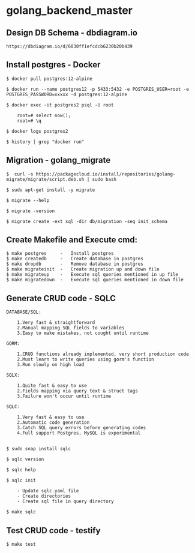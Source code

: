 # golang_backend_master

## Design DB Schema - dbdiagram.io

    https://dbdiagram.io/d/6030ff1efcdcb6230b20b439

## Install postgres - Docker

    $ docker pull postgres:12-alpine

    $ docker run --name postgres12 -p 5433:5432 -e POSTGRES_USER=root -e POSTGRES_PASSWORD=xxxxx -d postgres:12-alpine

    $ docker exec -it postgres2 psql -U root

        root=# select now();
        root=# \q
    
    $ docker logs postgres2

    $ history | grep "docker run"


## Migration - golang_migrate

    $  curl -s https://packagecloud.io/install/repositories/golang-migrate/migrate/script.deb.sh | sudo bash

    $ sudo apt-get install -y migrate

    $ migrate --help

    $ migrate -version

    $ migrate create -ext sql -dir db/migration -seq init_schema

## Create Makefile and Execute cmd:

    $ make postgres     -   Install postgres
    $ make createdb     -   Create database in postgres
    $ make dropdb       -   Remove database in postgres
    $ make migrateinit  -   Create migration up and down file
    $ make migrateup    -   Execute sql queries mentioned in up file
    $ make migratedown  -   Execute sql queries mentioned in down file

## Generate CRUD code - SQLC

    DATABASE/SQL:

        1.Very fast & straightforward
        2.Manual mapping SQL fields to variables
        3.Easy to make mistakes, not cought until runtime

    GORM:

        1.CRUD functions already implemented, very short production code
        2.Must learn to write queries using gorm's function
        3.Run slowly on high load

    SQLX:

        1.Quite fast & easy to use
        2.Fields mapping via query text & struct tags
        3.Failure won't occur until runtime

    SQLC:

        1.Very fast & easy to use
        2.Automatic code generation
        3.Catch SQL query errors before generating codes
        4.Full support Postgres, MySQL is experimental


    $ sudo snap install sqlc

    $ sqlc version

    $ sqlc help

    $ sqlc init 
    
        - Update sqlc.yaml file
        - Create directories
        - Create sql file in query directory
    
    $ make sqlc

## Test CRUD code - testify
    $ make test



